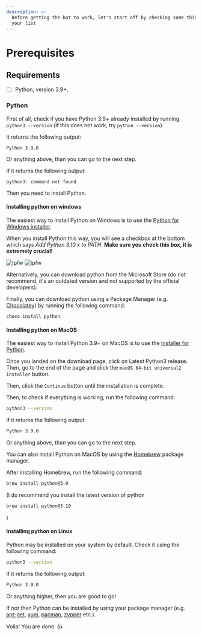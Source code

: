 ```yaml
---
description: >-
  Before getting the bot to work, let's start off by checking some things from
  your list
---
```


# Prerequisites

## Requirements

* [ ] Python, version 3.9+.

### Python

First of all, check if you have Python 3.9+ already installed by running `python3 --version` (if this does not work, try `python --version`).

It returns the following output:

```shell
Python 3.9.0
```

Or anything above, than you can go to the next step.

If it returns the following output:

```shell
python3: command not found
```

Then you need to install Python.

#### Installing python on windows

The easiest way to install Python on Windows is to use the [Python for Windows installer](https://www.python.org/downloads/windows/).

When you install Python this way, you will see a checkbox at the bottom which says _Add Python 3.10.x to PATH._ **Make sure you check this box, it is extremely crucial!**

![ipfw](<.gitbook/assets/image (2) (1).png>) ![ipfw](<.gitbook/assets/image (4).png>)

Alternatively, you can download python from the Microsoft Store (do not recommend, it's an outdated version and not supported by the official developers).

Finally, you can download python using a Package Manager (e.g. [Chocolatey](https://chocolatey.org/)) by running the following command:

```pwsh
choco install python
```

#### Installing python on MacOS

The easiest way to install Python 3.9+ on MacOS is to use the [Installer for Python](https://www.python.org/downloads/mac-osx/).

Once you landed on the download page, click on Latest Python3 release. Then, go to the end of the page and click the `macOS 64-bit universal2 installer` button.

Then, click the `Continue` button until the installation is complete.

Then, to check if everything is working, run the following command:

```zsh
python3 --version
```

If it returns the following output:

```zsh
Python 3.9.0
```

Or anything above, than you can go to the next step.

You can also install Python on MacOS by using the [Homebrew](https://brew.sh/) package manager.

After installing Homebrew, run the following command:

```zsh
brew install python@3.9
```

(I do recommend you install the latest version of python

```bash
brew install python@3.10
```

)

#### Installing python on Linux

Python may be installed on your system by default. Check it using the following command:

```bash
python3 --version
```

If it returns the following output:

```bash
Python 3.9.0
```

Or anything higher, then you are good to go!

If not then Python can be installed by using your package manager (e.g. [apt-get](https://www.debian.org/), [yum](https://www.yum.com/), [pacman](https://www.archlinux.org/), [zypper](https://www.opensuse.org/) etc.).

Voila! You are done. 👍
